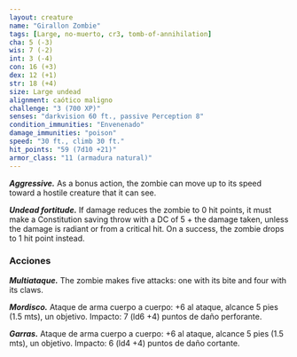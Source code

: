 ```yaml
---
layout: creature
name: "Girallon Zombie"
tags: [Large, no-muerto, cr3, tomb-of-annihilation]
cha: 5 (-3)
wis: 7 (-2)
int: 3 (-4)
con: 16 (+3)
dex: 12 (+1)
str: 18 (+4)
size: Large undead
alignment: caótico maligno
challenge: "3 (700 XP)"
senses: "darkvision 60 ft., passive Perception 8"
condition_immunities: "Envenenado"
damage_immunities: "poison"
speed: "30 ft., climb 30 ft."
hit_points: "59 (7d10 +21)"
armor_class: "11 (armadura natural)"
---
```


***Aggressive.*** As a bonus action, the zombie can move up to its speed toward a hostile creature that it can see.

***Undead fortitude.*** If damage reduces the zombie to 0 hit points, it must make a Constitution saving throw with a DC of 5 + the damage taken, unless the damage is radiant or from a critical hit. On a success, the zombie drops to 1 hit point instead.

### Acciones

***Multiataque.*** The zombie makes five attacks: one with its bite and four with its claws.

***Mordisco.*** Ataque de arma cuerpo a cuerpo: +6 al ataque, alcance 5 pies (1.5 mts), un objetivo. Impacto: 7 (ld6 +4) puntos de daño perforante.

***Garras.*** Ataque de arma cuerpo a cuerpo: +6 al ataque, alcance 5 pies (1.5 mts), un objetivo. Impacto: 6 (ld4 +4) puntos de daño cortante.